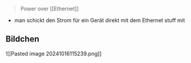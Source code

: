 > Power over [[Ethernet]]

- man schickt den Strom für ein Gerät direkt mit dem Ethernet stuff mit





## Bildchen
![[Pasted image 20241016115239.png]]